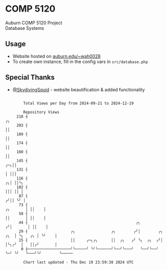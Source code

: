 # COMP 5120
Auburn COMP 5120 Project  
Database Systems

## Usage
- Website hosted on [auburn.edu/~wah0028](https://webhome.auburn.edu/~wah0028/)
- To create own instance, fill in the config vars in `src/database.php`

## Special Thanks
- [@SkydivingSquid](https://github.com/SkydivingSquid) - website beautification & added functionality

```

        Total Views per Day from 2024-09-21 to 2024-12-19

        Repository Views
     218 ┼                                                                                 ╭╮
     203 ┤                                                                                 ││
     189 ┤                                                                                 ││
     174 ┤                                                                                 ││
     160 ┤                                                                                 ││
     145 ┤                                                                              ╭─╮││
     131 ┤                                                                              │ │││
     116 ┤                                                                            ╭╮│ ││╰╮
     102 ┤                                                                            │││ ││ │
      87 ┤                                                                           ╭╯││ ╰╯ │
      73 ┤                                                                  ╭╮       │ ││    │
      58 ┤                                                                  ││       │ ││    │
      44 ┤                                                ╭╮               ╭╯│       │ ││    │
      29 ┤                   ╭╮                ╭╮        ╭╯│        ╭╮ ╭╮  │ ╰╮   ╭╮ │ ╰╯    │
      15 ┤                   ││     ╭─╮╭╮      ││  ╭╮   ╭╯ ╰╮  ╭╮  ╭╯│ │╰╮╭╯  │   ││╭╯       │
       0 ┼───────────────────╯╰─────╯ ╰╯╰──────╯╰──╯╰───╯   ╰──╯╰──╯ ╰─╯ ╰╯   ╰───╯╰╯        ╰─────

        Chart last updated - Thu Dec 19 23:59:38 2024 UTC
        
```
